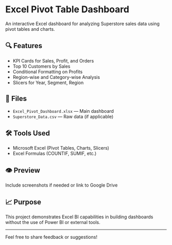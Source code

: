 # Excel Pivot Table Dashboard

An interactive Excel dashboard for analyzing Superstore sales data using pivot tables and charts.

## 🔍 Features
- KPI Cards for Sales, Profit, and Orders
- Top 10 Customers by Sales
- Conditional Formatting on Profits
- Region-wise and Category-wise Analysis
- Slicers for Year, Segment, Region

## 📂 Files
- `Excel_Pivot_Dashboard.xlsx` — Main dashboard
- `Superstore_Data.csv` — Raw data (if applicable)

## 🛠️ Tools Used
- Microsoft Excel (Pivot Tables, Charts, Slicers)
- Excel Formulas (COUNTIF, SUMIF, etc.)

## 👁️ Preview
Include screenshots if needed or link to Google Drive

## 📈 Purpose
This project demonstrates Excel BI capabilities in building dashboards without the use of Power BI or external tools.

---

Feel free to share feedback or suggestions!

